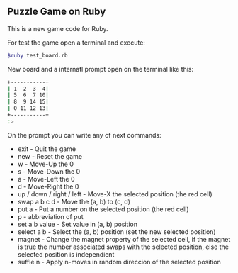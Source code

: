 ## Puzzle Game on Ruby

This is a new game code for Ruby.

For test the game open a terminal and execute:

~~~bash
$ruby test_board.rb
~~~

New board and a internatl prompt open on the terminal
like this:

~~~bash
+-----------+
| 1  2  3  4|
| 5  6  7 10|
| 8  9 14 15|
| 0 11 12 13|
+-----------+
:> 
~~~

On the prompt you can write any of next commands:

* exit - Quit the game
* new - Reset the game
* w - Move-Up the 0
* s - Move-Down the 0
* a - Move-Left the 0
* d - Move-Right the 0
* up / down / right / left - Move-X the selected position (the red cell)
* swap a b c d - Move the (a, b) to (c, d)
* put a - Put a number on the selected position (the red cell)
* p - abbreviation of put
* set a b value - Set value in (a, b) position
* select a b - Select the (a, b) position (set the new selected position)
* magnet - Change the magnet property of the selected cell,
	if the magnet is true the number associated swaps with
	the selected position, else the selected position is independient
* suffle n - Apply n-moves in random direccion of the selected position 